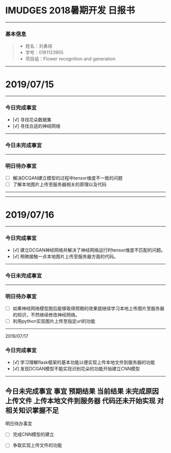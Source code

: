 # IMUDGES 2018暑期开发 日报书
-------


### 基本信息
> * 姓名：刘勇袺
> * 学号：0181123955
> * 项目组：Flower recognition and generation

-------


# 2019/07/15

-------

### 今日完成事宜
- [√]  寻找花朵数据集
- [√]  寻找合适的神经网络 
-----
### 今日未完成事宜


------
### 明日待办事宜
- [ ] 解决DCGAN建立模型的过程中tensor维度不一致的问题
- [ ] 了解本地图片上传至服务器相关的原理以及代码
-------
-------


# 2019/07/16

-------

### 今日完成事宜
- [√]  建立DCGAN神经网络并解决了神经网络运行时tensor维度不匹配的问题。
- [√]  稍微接触一点本地图片上传至服务器方面的代码。
-----
### 今日未完成事宜
------
### 明日待办事宜
- [ ] 如果神经网络模型跑后能够取得预期的效果就继续学习本地上传图片至服务器的知识，不然继续修改神经网络。
- [ ] 利用python实现图片上传至指定url的功能
-------
2019/07/17
### 今日完成事宜
- [√]  学习理解flask框架的基本功能以便实现上传本地文件到服务器的功能
- [√]  发现DCGAN模型不能实现识别花朵的功能开始建立CNN模型
-----
今日未完成事宜
事宜	     预期结果	           当前结果	      未完成原因
上传文件 上传本地文件到服务器 代码还未开始实现  对相关知识掌握不足
-----
明日待办事宜
- [ ] 完成CNN模型的建立
- [ ] 争取实现上传文件的功能


